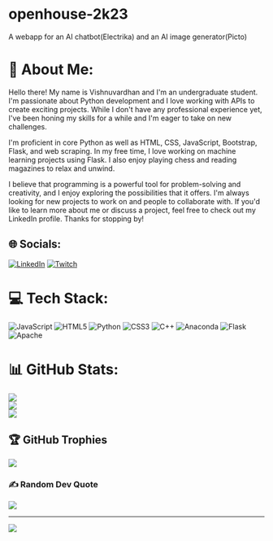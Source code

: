 # openhouse-2k23
A webapp for an AI chatbot(Electrika) and an AI image generator(Picto)
# 💫 About Me:
Hello there! My name is Vishnuvardhan and I'm an undergraduate student. I'm passionate about Python development and I love working with APIs to create exciting projects. While I don't have any professional experience yet, I've been honing my skills for a while and I'm eager to take on new challenges.

I'm proficient in core Python as well as HTML, CSS, JavaScript, Bootstrap, Flask, and web scraping. In my free time, I love working on machine learning projects using Flask. I also enjoy playing chess and reading magazines to relax and unwind.

I believe that programming is a powerful tool for problem-solving and creativity, and I enjoy exploring the possibilities that it offers. I'm always looking for new projects to work on and people to collaborate with. If you'd like to learn more about me or discuss a project, feel free to check out my LinkedIn profile. Thanks for stopping by!


## 🌐 Socials:
[![LinkedIn](https://img.shields.io/badge/LinkedIn-%230077B5.svg?logo=linkedin&logoColor=white)](https://linkedin.com/in/vishnuvardhan-reddy-goli) [![Twitch](https://img.shields.io/badge/Twitch-%239146FF.svg?logo=Twitch&logoColor=white)](https://twitch.tv/reddyvishnu315) 

# 💻 Tech Stack:
![JavaScript](https://img.shields.io/badge/javascript-%23323330.svg?style=for-the-badge&logo=javascript&logoColor=%23F7DF1E) ![HTML5](https://img.shields.io/badge/html5-%23E34F26.svg?style=for-the-badge&logo=html5&logoColor=white) ![Python](https://img.shields.io/badge/python-3670A0?style=for-the-badge&logo=python&logoColor=ffdd54) ![CSS3](https://img.shields.io/badge/css3-%231572B6.svg?style=for-the-badge&logo=css3&logoColor=white) ![C++](https://img.shields.io/badge/c++-%2300599C.svg?style=for-the-badge&logo=c%2B%2B&logoColor=white) ![Anaconda](https://img.shields.io/badge/Anaconda-%2344A833.svg?style=for-the-badge&logo=anaconda&logoColor=white) ![Flask](https://img.shields.io/badge/flask-%23000.svg?style=for-the-badge&logo=flask&logoColor=white) ![Apache](https://img.shields.io/badge/apache-%23D42029.svg?style=for-the-badge&logo=apache&logoColor=white)
# 📊 GitHub Stats:
![](https://github-readme-stats.vercel.app/api?username=vishnuvardhanreddy31&theme=dark&hide_border=false&include_all_commits=true&count_private=true)<br/>
![](https://github-readme-streak-stats.herokuapp.com/?user=vishnuvardhanreddy31&theme=dark&hide_border=false)<br/>
![](https://github-readme-stats.vercel.app/api/top-langs/?username=vishnuvardhanreddy31&theme=dark&hide_border=false&include_all_commits=true&count_private=true&layout=compact)

## 🏆 GitHub Trophies
![](https://github-profile-trophy.vercel.app/?username=vishnuvardhanreddy31&theme=radical&no-frame=false&no-bg=true&margin-w=4)

### ✍️ Random Dev Quote
![](https://quotes-github-readme.vercel.app/api?type=horizontal&theme=radical)


---
[![](https://visitcount.itsvg.in/api?id=vishnuvardhanreddy31&icon=0&color=0)](https://visitcount.itsvg.in)

